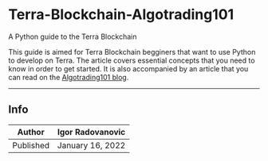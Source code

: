 # Terra-Blockchain-Algotrading101
A Python guide to the Terra Blockchain

This guide is aimed for Terra Blockchain begginers that want to use Python to develop on Terra. The article covers essential concepts that you need to know in order to get started. It is also accompanied by an article that you can read on the [Algotrading101 blog](https://algotrading101.com/learn/terra-luna-python-guide/).

-----------
Info
-----------

| Author | Igor Radovanovic
--- | ---
| Published | January 16, 2022
